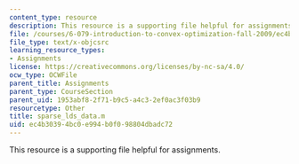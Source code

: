 ```yaml
---
content_type: resource
description: This resource is a supporting file helpful for assignments.
file: /courses/6-079-introduction-to-convex-optimization-fall-2009/ec4b30394bc0e994b0f098804dbadc72_sparse_lds_data.m
file_type: text/x-objcsrc
learning_resource_types:
- Assignments
license: https://creativecommons.org/licenses/by-nc-sa/4.0/
ocw_type: OCWFile
parent_title: Assignments
parent_type: CourseSection
parent_uid: 1953abf8-2f71-b9c5-a4c3-2ef0ac3f03b9
resourcetype: Other
title: sparse_lds_data.m
uid: ec4b3039-4bc0-e994-b0f0-98804dbadc72
---
```

This resource is a supporting file helpful for assignments.